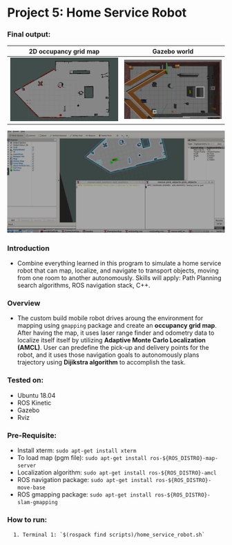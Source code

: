 # Project 5: Home Service Robot

### **Final output**:

2D occupancy grid map      |  Gazebo world
:-------------------------:|:-------------------------:
![img1](https://github.com/kvnptl/robo_nd/blob/master/src/project5_home_service_robot/result/2D%20map.png)  |  ![img2](https://github.com/kvnptl/robo_nd/blob/master/src/project5_home_service_robot/result/gazebo%20world.png)

![gif](https://github.com/kvnptl/robo_nd/blob/master/src/project5_home_service_robot/result/home-service-robot.gif)

### Introduction
   - Combine everything learned in this program to simulate a home service robot that can map, localize, and navigate to transport objects, moving from one room to another autonomously. Skills will apply: Path Planning search algorithms, ROS navigation stack, C++.
   
### Overview
   - The custom build mobile robot drives aroung the environment for mapping using `gmapping` package and create an **occupancy grid map**. After having the map, it uses laser range finder and odometry data to localize itself itself by utilizing **Adaptive Monte Carlo Localization (AMCL)**. User can predefine the pick-up and delivery points for the robot, and it uses those navigation goals to autonomously plans trajectory using **Dijikstra algorithm** to accomplish the task. 
   
### Tested on:
   - Ubuntu 18.04
   - ROS Kinetic
   - Gazebo
   - Rviz

### Pre-Requisite: 
   - Install xterm: `sudo apt-get install xterm`
   - To load map (pgm file): `sudo apt-get install ros-${ROS_DISTRO}-map-server`
   - Localization algorithm: `sudo apt-get install ros-${ROS_DISTRO}-amcl`
   - ROS navigation package: `sudo apt-get install ros-${ROS_DISTRO}-move-base`
   - ROS gmapping package: `sudo apt-get install ros-${ROS_DISTRO}-slam-gmapping`
   
### **How to run**:
      1. Terminal 1: `$(rospack find scripts)/home_service_robot.sh`
    

